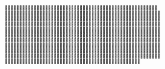 🎃👩‍💻👨‍💻👩‍🎓👨‍🎓👨‍🎓👩‍🎓👨‍🎓👩‍🎓👨‍🎓👩‍🎓👨‍🎓👩‍🎓👨‍🎓👩‍🎓👨‍🎓👩‍🎓👨‍🎓👩‍🎓👨‍🎓👩‍🎓👨‍🎓👩‍🎓👨‍🎓👩‍🎓👨‍🎓👩‍🎓👨‍🎓👩‍🎓👨‍🎓👩‍🎓👨‍🎓👩‍🎓👨‍🎓👩‍🎓👨‍🎓👩‍🎓👨‍🎓👩‍🎓👨‍🎓👩‍🎓👨‍🎓👩‍🎓👨‍🎓👩‍🎓👨‍🎓👩‍🎓👨‍🎓👩‍🎓👨‍🎓👩‍🎓👨‍🎓👩‍🎓👨‍🎓👩‍🎓👨‍🎓👩‍🎓👨‍🎓👩‍🎓👨‍🎓👩‍🎓👨‍🎓👩‍🎓👨‍🎓👩‍🎓👨‍🎓👩‍🎓👨‍🎓👩‍🎓👨‍🎓👩‍🎓👨‍🎓👩‍🎓👨‍🎓👩‍🎓👨‍🎓👩‍🎓👨‍🎓👩‍🎓👨‍🎓👩‍🎓👨‍🎓👩‍🎓👨‍🎓👩‍🎓👨‍🎓👩‍🎓👨‍🎓👩‍🎓👨‍🎓👩‍🎓👨‍🎓👩‍🎓👨‍🎓👩‍🎓👨‍🎓👩‍🎓👨‍🎓👩‍🎓👨‍🎓👩‍🎓👨‍🎓👩‍🎓👨‍🎓👩‍🎓👨‍🎓👩‍🎓👨‍🎓👩‍🎓👨‍🎓👩‍🎓👨‍🎓👩‍🎓👨‍🎓👩‍🎓👨‍🎓👩‍🎓👨‍🎓👩‍🎓👨‍🎓👩‍🎓👨‍🎓👩‍🎓👨‍🎓👩‍🎓👨‍🎓👩‍🎓👨‍🎓👩‍🎓👨‍🎓👩‍🎓👨‍🎓👩‍🎓👨‍🎓👩‍🎓👨‍🎓👩‍🎓👨‍🎓👩‍🎓👨‍🎓👩‍🎓👨‍🎓👩‍🎓👨‍🎓👩‍🎓👨‍🎓👩‍🎓👨‍🎓👩‍🎓👨‍🎓👩‍🎓👨‍🎓👩‍🎓👨‍🎓👩‍🎓👨‍🎓👩‍🎓👨‍🎓👩‍🎓👨‍🎓👩‍🎓👨‍🎓👩‍🎓👨‍🎓👩‍🎓👨‍🎓👩‍🎓👨‍🎓👩‍🎓👨‍🎓👩‍🎓👨‍🎓👩‍🎓👨‍🎓👩‍🎓👨‍🎓👩‍🎓👨‍🎓👩‍🎓👨‍🎓👩‍🎓👨‍🎓👩‍🎓👨‍🎓👩‍🎓👨‍🎓👩‍🎓👨‍🎓👩‍🎓👨‍🎓👩‍🎓👨‍🎓👩‍🎓👨‍🎓👩‍🎓👨‍🎓👩‍🎓👨‍🎓👩‍🎓👨‍🎓👩‍🎓👨‍🎓👩‍🎓👨‍🎓👩‍🎓👨‍🎓👩‍🎓👨‍🎓👩‍🎓👨‍🎓👩‍🎓👨‍🎓👩‍🎓👨‍🎓👩‍🎓👨‍🎓👩‍🎓👨‍🎓👩‍🎓👨‍🎓👩‍🎓👨‍🎓👩‍🎓👨‍🎓👩‍🎓👨‍🎓👩‍🎓👨‍🎓👩‍🎓👨‍🎓👩‍🎓👨‍🎓👩‍🎓👨‍🎓👩‍🎓👨‍🎓👩‍🎓👨‍🎓👩‍🎓👨‍🎓👩‍🎓👨‍🎓👩‍🎓👨‍🎓👩‍🎓👨‍🎓👩‍🎓👨‍🎓👩‍🎓👨‍🎓👩‍🎓👨‍🎓👩‍🎓👨‍🎓👩‍🎓👨‍🎓👩‍🎓👨‍🎓👩‍🎓👨‍🎓👩‍🎓👨‍🎓👩‍🎓👨‍🎓👩‍🎓👨‍🎓👩‍🎓👨‍🎓👩‍🎓👨‍🎓👩‍🎓👨‍🎓👩‍🎓👨‍🎓👩‍🎓👨‍🎓👩‍🎓👨‍🎓👩‍🎓👨‍🎓👩‍🎓👨‍🎓👩‍🎓👨‍🎓👩‍🎓👨‍🎓👩‍🎓👨‍🎓👩‍🎓👨‍🎓👩‍🎓👨‍🎓👩‍🎓👨